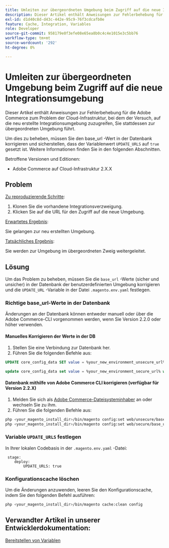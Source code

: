 ```yaml
---
title: Umleiten zur übergeordneten Umgebung beim Zugriff auf die neue Integrationsumgebung
description: Dieser Artikel enthält Anweisungen zur Fehlerbehebung für die Adobe Commerce zum Problem der Cloud-Infrastruktur, bei dem der Versuch, auf die neu erstellte Integrationsumgebung zuzugreifen, Sie stattdessen zur übergeordneten Umgebung führt.
exl-id: d1d40c8d-d43c-442e-95c9-76f3cdcafb0e
feature: Cache, Integration, Variables
role: Developer
source-git-commit: 958179e0f3efe08e65ea8b0c4c4e1015e3c5bb76
workflow-type: tm+mt
source-wordcount: '292'
ht-degree: 0%

---
```


# Umleiten zur übergeordneten Umgebung beim Zugriff auf die neue Integrationsumgebung

Dieser Artikel enthält Anweisungen zur Fehlerbehebung für die Adobe Commerce zum Problem der Cloud-Infrastruktur, bei dem der Versuch, auf die neu erstellte Integrationsumgebung zuzugreifen, Sie stattdessen zur übergeordneten Umgebung führt.

Um dies zu beheben, müssen Sie den base\_url -Wert in der Datenbank korrigieren und sicherstellen, dass der Variablenwert `UPDATE_URLS` auf `true` gesetzt ist. Weitere Informationen finden Sie in den folgenden Abschnitten.

Betroffene Versionen und Editionen:

* Adobe Commerce auf Cloud-Infrastruktur 2.X.X

## Problem

<u>Zu reproduzierende Schritte</u>:

1. Klonen Sie die vorhandene Integrationsverzweigung.
1. Klicken Sie auf die URL für den Zugriff auf die neue Umgebung.

<u>Erwartetes Ergebnis</u>:

Sie gelangen zur neu erstellten Umgebung.

<u>Tatsächliches Ergebnis</u>:

Sie werden zur Umgebung im übergeordneten Zweig weitergeleitet.

## Lösung

Um das Problem zu beheben, müssen Sie die `base_url` -Werte (sicher und unsicher) in der Datenbank der benutzerdefinierten Umgebung korrigieren und die `UPDATE_URL` -Variable in der Datei `.magento.env.yaml` festlegen.

### Richtige base\_url-Werte in der Datenbank

Änderungen an der Datenbank können entweder manuell oder über die Adobe Commerce-CLI vorgenommen werden, wenn Sie Version 2.2.0 oder höher verwenden.

#### Manuelles Korrigieren der Werte in der DB

1. Stellen Sie eine Verbindung zur Datenbank her.
1. Führen Sie die folgenden Befehle aus:

```sql
UPDATE core_config_data SET value = %your_new_environment_unsecure_url% WHERE path="web/unsecure/base_url"
```

```sql
update core_config_data set value = %your_new_environment_secure_url% where path="web/secure/base_url"
```

#### Datenbank mithilfe von Adobe Commerce CLI korrigieren (verfügbar für Version 2.2.X)

1. Melden Sie sich als [Adobe Commerce-Dateisysteminhaber](https://experienceleague.adobe.com/docs/commerce-operations/installation-guide/prerequisites/web-server/apache.html) an oder wechseln Sie zu ihm.
1. Führen Sie die folgenden Befehle aus:

```bash
php <your_magento_install_dir>/bin/magento config:set web/unsecure/base_url http://example.com
php <your_magento_install_dir>/bin/magento config:set web/secure/base_url https://example.com
```

### Variable `UPDATE_URLS` festlegen

In Ihrer lokalen Codebasis in der `.magento.env.yaml` -Datei:

```
 stage:
    deploy:
        UPDATE_URLS: true
```

### Konfigurationscache löschen

Um die Änderungen anzuwenden, leeren Sie den Konfigurationscache, indem Sie den folgenden Befehl ausführen:

```bash
php <your_magento_install_dir>/bin/magento cache:clean config
```

## Verwandter Artikel in unserer Entwicklerdokumentation:

[Bereitstellen von Variablen](https://experienceleague.adobe.com/docs/commerce-cloud-service/user-guide/configure/env/stage/variables-deploy.html)
